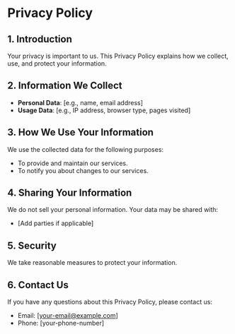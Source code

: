# Privacy Policy

## 1. Introduction
Your privacy is important to us. This Privacy Policy explains how we collect, use, and protect your information.

## 2. Information We Collect
- **Personal Data**: [e.g., name, email address]
- **Usage Data**: [e.g., IP address, browser type, pages visited]

## 3. How We Use Your Information
We use the collected data for the following purposes:
- To provide and maintain our services.
- To notify you about changes to our services.

## 4. Sharing Your Information
We do not sell your personal information. Your data may be shared with:
- [Add parties if applicable]

## 5. Security
We take reasonable measures to protect your information.

## 6. Contact Us
If you have any questions about this Privacy Policy, please contact us:
- Email: [your-email@example.com]
- Phone: [your-phone-number]
